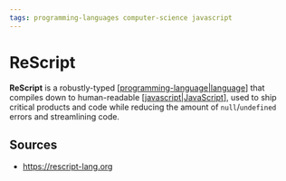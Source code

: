 ```yaml
---
tags: programming-languages computer-science javascript
---
```


# ReScript

**ReScript** is a robustly-typed [[programming-language|language]] that compiles down to human-readable [[javascript|JavaScript]], used to ship critical products and code while reducing the amount of `null`/`undefined` errors and streamlining code.

## Sources

- <https://rescript-lang.org>

[//begin]: # "Autogenerated link references for markdown compatibility"
[programming-language|language]: programming-language "Programming Language"
[javascript|JavaScript]: javascript "JavaScript"
[//end]: # "Autogenerated link references"
